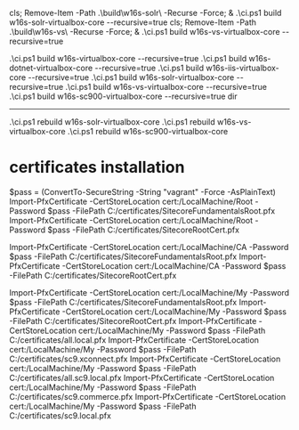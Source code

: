 cls; Remove-Item -Path .\build\w16s-solr\ -Recurse -Force; & .\ci.ps1 build w16s-solr-virtualbox-core --recursive=true
cls; Remove-Item -Path .\build\w16s-vs\ -Recurse -Force; & .\ci.ps1 build w16s-vs-virtualbox-core --recursive=true

.\ci.ps1 build w16s-virtualbox-core --recursive=true
.\ci.ps1 build w16s-dotnet-virtualbox-core --recursive=true
.\ci.ps1 build w16s-iis-virtualbox-core --recursive=true
.\ci.ps1 build w16s-solr-virtualbox-core --recursive=true
.\ci.ps1 build w16s-vs-virtualbox-core --recursive=true
.\ci.ps1 build w16s-sc900-virtualbox-core --recursive=true
dir

---

.\ci.ps1 rebuild w16s-solr-virtualbox-core
.\ci.ps1 rebuild w16s-vs-virtualbox-core
.\ci.ps1 rebuild w16s-sc900-virtualbox-core



# certificates installation
$pass = (ConvertTo-SecureString -String "vagrant" -Force -AsPlainText)
Import-PfxCertificate -CertStoreLocation cert:/LocalMachine/Root -Password $pass -FilePath C:/certificates/SitecoreFundamentalsRoot.pfx
Import-PfxCertificate -CertStoreLocation cert:/LocalMachine/Root -Password $pass -FilePath C:/certificates/SitecoreRootCert.pfx

Import-PfxCertificate -CertStoreLocation cert:/LocalMachine/CA   -Password $pass -FilePath C:/certificates/SitecoreFundamentalsRoot.pfx
Import-PfxCertificate -CertStoreLocation cert:/LocalMachine/CA   -Password $pass -FilePath C:/certificates/SitecoreRootCert.pfx

Import-PfxCertificate -CertStoreLocation cert:/LocalMachine/My   -Password $pass -FilePath C:/certificates/SitecoreFundamentalsRoot.pfx
Import-PfxCertificate -CertStoreLocation cert:/LocalMachine/My   -Password $pass -FilePath C:/certificates/SitecoreRootCert.pfx
Import-PfxCertificate -CertStoreLocation cert:/LocalMachine/My   -Password $pass -FilePath C:/certificates/all.local.pfx
Import-PfxCertificate -CertStoreLocation cert:/LocalMachine/My   -Password $pass -FilePath C:/certificates/sc9.xconnect.pfx
Import-PfxCertificate -CertStoreLocation cert:/LocalMachine/My   -Password $pass -FilePath C:/certificates/all.sc9.local.pfx
Import-PfxCertificate -CertStoreLocation cert:/LocalMachine/My   -Password $pass -FilePath C:/certificates/sc9.commerce.pfx
Import-PfxCertificate -CertStoreLocation cert:/LocalMachine/My   -Password $pass -FilePath C:/certificates/sc9.local.pfx